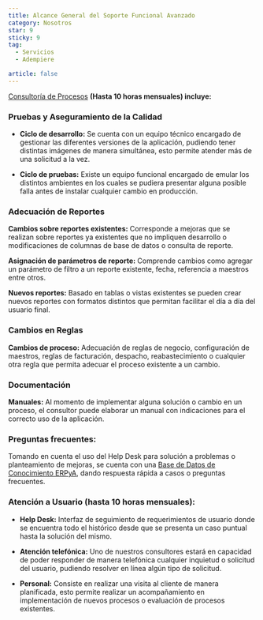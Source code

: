 ```yaml
---
title: Alcance General del Soporte Funcional Avanzado
category: Nosotros
star: 9
sticky: 9
tag:
  - Servicios
  - Adempiere

article: false
---
```


[Consultoría de Procesos](https://docs.erpya.com/about/services/services/process-consulting.html) **(Hasta 10 horas mensuales) incluye:**

### Pruebas y Aseguramiento de la Calidad

- **Ciclo de desarrollo:** Se cuenta con un equipo técnico encargado de gestionar las diferentes versiones de la aplicación, pudiendo tener distintas imágenes de manera simultánea, esto permite atender más de una solicitud a la vez.

- **Ciclo de pruebas:** Existe un equipo funcional encargado de emular los distintos ambientes en los cuales se pudiera presentar alguna posible falla antes de instalar cualquier cambio en producción.

### Adecuación de Reportes

**Cambios sobre reportes existentes:** Corresponde a mejoras que se realizan sobre reportes ya existentes que no impliquen desarrollo o modificaciones de columnas de base de datos o consulta de reporte.

**Asignación de parámetros de reporte:** Comprende cambios como agregar un parámetro de filtro a un reporte existente, fecha, referencia a maestros entre otros.

**Nuevos reportes:** Basado en tablas o vistas existentes se pueden crear nuevos reportes con formatos distintos que permitan facilitar el día a día del usuario final.

### Cambios en Reglas

**Cambios de proceso:** Adecuación de reglas de negocio, configuración de maestros, reglas de facturación, despacho, reabastecimiento o cualquier otra regla que permita adecuar el proceso existente a un cambio.

### Documentación

**Manuales:** Al momento de implementar alguna solución o cambio en un proceso, el consultor puede elaborar un manual con indicaciones para el correcto uso de la aplicación.

### Preguntas frecuentes:

Tomando en cuenta el uso del Help Desk para solución a problemas o planteamiento de mejoras, se cuenta con una [Base de Datos de Conocimiento ERPyA](https://stackoverflowteams.com/c/erpya-customers/join?returnurl=%2fc%2ferpya-customers%2fquestions), dando respuesta rápida a casos o preguntas frecuentes.

### Atención a Usuario (hasta 10 horas mensuales):

- **Help Desk:** Interfaz de seguimiento de requerimientos de usuario donde se encuentra todo el histórico desde que se presenta un caso puntual hasta la solución del mismo.

- **Atención telefónica:** Uno de nuestros consultores estará en capacidad de poder responder de manera telefónica cualquier inquietud o solicitud del usuario, pudiendo resolver en línea algún tipo de solicitud.

- **Personal:** Consiste en realizar una visita al cliente de manera planificada, esto permite realizar un acompañamiento en implementación de nuevos procesos o evaluación de procesos existentes.
